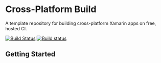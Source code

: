 # Cross-Platform Build

A template repository for building cross-platform Xamarin apps on free, hosted CI.

[![Build Status][t-img]][t-link]  [![Build status][a-img]][a-link]

## Getting Started

[t-img]: https://travis-ci.org/mattleibow/CrossPlatformBuild.svg?branch=master
[t-link]: https://travis-ci.org/mattleibow/CrossPlatformBuild
[a-img]: https://ci.appveyor.com/api/projects/status/olw6h9qenyhhia0c/branch/master?svg=true
[a-link]: https://ci.appveyor.com/project/mattleibow/CrossPlatformBuild
